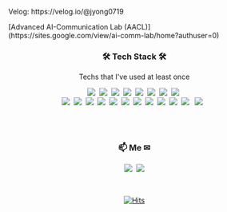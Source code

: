 
<p align="left">Velog: https://velog.io/@jyong0719 </p>

<p align="left">[Advanced AI-Communication Lab (AACL)](https://sites.google.com/view/ai-comm-lab/home?authuser=0)</p>

<h3 align="center">🛠 Tech Stack 🛠</h3>
<p align="center"> Techs that I've used at least once </p>

<p align="center">
  <img src="https://img.shields.io/badge/Java-blue?style=flat-square&logo=Java&logoColor=white"/></a>&nbsp 
  <img src="https://img.shields.io/badge/C-A8B9CC?style=flat-square&logo=C&logoColor=white"/></a>&nbsp 
  <img src="https://img.shields.io/badge/Assembly language-A8B9CC?style=flat-square&logo=WebAssembly&logoColor=white"/></a>&nbsp 
  <img src="https://img.shields.io/badge/C++-00599C?style=flat-square&logo=C%2B%2B&logoColor=white"/></a>&nbsp 
  <img src="https://img.shields.io/badge/Sql-3766AB?style=flat-square&logo=MySQL&logoColor=white"/></a>&nbsp 
  <img src="https://img.shields.io/badge/Python-3766AB?style=flat-square&logo=Python&logoColor=white"/></a>&nbsp 
  <img src="https://img.shields.io/badge/C Sharp-3766AB?style=flat-square&logo=c Sharp&logoColor=white"/></a>&nbsp 
  <img src="https://img.shields.io/badge/R-11B48A?style=flat-square&logo=R&logoColor=white"/></a>&nbsp 
  
  <br>
  <img src="https://img.shields.io/badge/sckit learn-00599C?style=flat-square&logo=scikit-learn&logoColor=white"/></a>&nbsp 
  <img src="https://img.shields.io/badge/Javascript-ffb13b?style=flat-square&logo=javascript&logoColor=white"/></a>&nbsp 
  <img src="https://img.shields.io/badge/css-1572B6?style=flat-square&logo=css3&logoColor=white"/></a>&nbsp 
  <img src="https://img.shields.io/badge/Bootstrap-1572B6?style=flat-square&logo=Bootstrap&logoColor=white"/></a>&nbsp 
  <img src="https://img.shields.io/badge/Keras-007396?style=flat-square&logo=Keras&logoColor=white"/></a>&nbsp 
  <img src="https://img.shields.io/badge/Docker-007396?style=flat-square&logo=Docker&logoColor=white"/></a>&nbsp 
  <img src="https://img.shields.io/badge/Spark-007396?style=flat-square&logo=Spark AR&logoColor=white"/></a>&nbsp 
  <img src="https://img.shields.io/badge/Octave-007396?style=flat-square&logo=Octave&logoColor=white"/></a>&nbsp
  <img src="https://img.shields.io/badge/Matlab-007396?style=flat-square&logo=Mathworks&logoColor=white"/></a>&nbsp
  <img src="https://img.shields.io/badge/OpenCV-007396?style=flat-square&logo=OpenCV&logoColor=white"/></a>&nbsp 
  <img src="https://img.shields.io/badge/Pytorch-007396?style=flat-square&logo=PyTorch&logoColor=white"/></a> &nbsp 
  <img src="https://img.shields.io/badge/TensorFlow-007396?style=flat-square&logo=TensorFlow&logoColor=white"/></a> &nbsp 
  
  
</p>

<br><br>
<h3 align="center"> 📫 Me ✉ </h3>
<p align="center">
  <a href="https://www.instagram.com/jyng.h/"><img src="https://img.shields.io/badge/Instagram-E4405F?style=flat-square&logo=Instagram&logoColor=white&link=https://www.instagram.com/woo0_hooo/"/></a>&nbsp
  <a href="mailto:jyong0719@naver.com"><img src="https://img.shields.io/badge/Gmail-d14836?style=flat-square&logo=Gmail&logoColor=white&link=viliketh1s98@naver.com"/></a>
</p>
<br>

<div align=center>
  
[![Hits](https://hits.seeyoufarm.com/api/count/incr/badge.svg?url=https%3A%2F%2Fgithub.com%2FHANJIYONG&count_bg=%2379C83D&title_bg=%23555555&icon=&icon_color=%23E7E7E7&title=hits&edge_flat=false)](https://hits.seeyoufarm.com)

</div>
